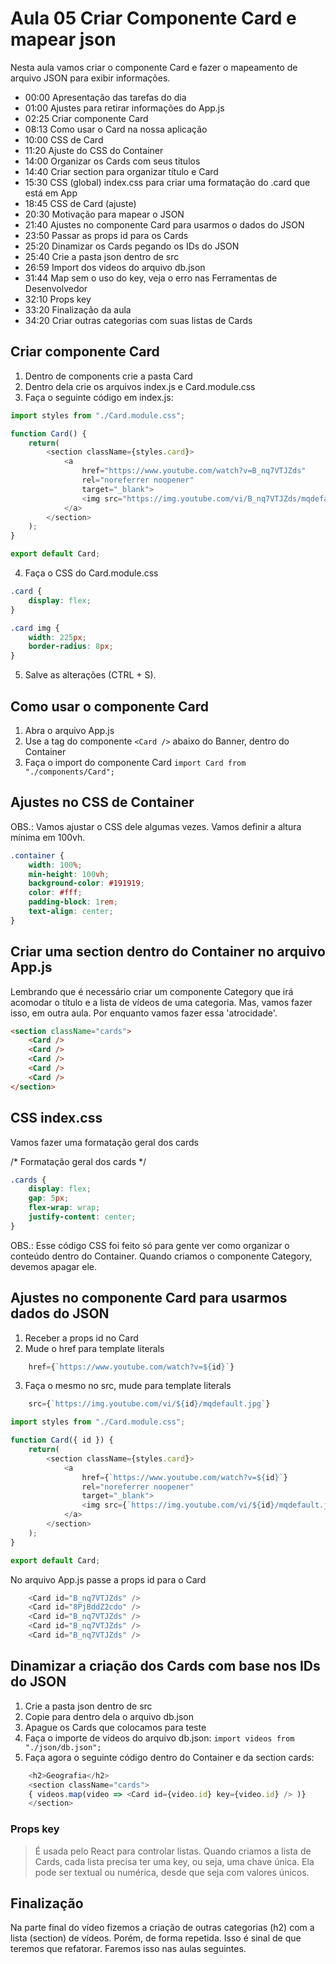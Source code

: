 # Aula 05 Criar Componente Card e mapear json

Nesta aula vamos criar o componente Card e fazer o mapeamento de arquivo JSON para exibir informações.

* 00:00 Apresentação das tarefas do dia
* 01:00 Ajustes para retirar informações do App.js
* 02:25 Criar componente Card
* 08:13 Como usar o Card na nossa aplicação
* 10:00 CSS de Card
* 11:20 Ajuste do CSS do Container
* 14:00 Organizar os Cards com seus títulos
* 14:40 Criar section para organizar título e Card
* 15:30 CSS (global) index.css para criar uma formatação do .card que está em App
* 18:45 CSS de Card (ajuste)
* 20:30 Motivação para mapear o JSON
* 21:40 Ajustes no componente Card para usarmos o dados do JSON
* 23:50 Passar as props id para os Cards
* 25:20 Dinamizar os Cards pegando os IDs do JSON
* 25:40 Crie a pasta json dentro de src
* 26:59 Import dos videos do arquivo db.json
* 31:44 Map sem o uso do key, veja o erro nas Ferramentas de Desenvolvedor
* 32:10 Props key
* 33:20 Finalização da aula
* 34:20 Criar outras categorias com suas listas de Cards

## Criar componente Card

1. Dentro de components crie a pasta Card
2. Dentro dela crie os arquivos index.js e Card.module.css
3. Faça o seguinte código em index.js:

~~~javascript
import styles from "./Card.module.css";

function Card() {
    return(
        <section className={styles.card}>
            <a
                href="https://www.youtube.com/watch?v=B_nq7VTJZds"
                rel="noreferrer noopener"
                target="_blank">
                <img src="https://img.youtube.com/vi/B_nq7VTJZds/mqdefault.jpg" alt="Capa" />
            </a>
        </section>
    );
}

export default Card;

~~~

4. Faça o CSS do Card.module.css

~~~css
.card {
    display: flex;
}

.card img {
    width: 225px;
    border-radius: 8px;
}

~~~

5. Salve as alterações (CTRL + S).

## Como usar o componente Card

1. Abra o arquivo App.js
2. Use a tag do componente `<Card />` abaixo do Banner, dentro do Container
3. Faça o import do componente Card
`import Card from "./components/Card";`

## Ajustes no CSS de Container

OBS.: Vamos ajustar o CSS dele algumas vezes.
Vamos definir a altura mínima em 100vh.

~~~css
.container {
    width: 100%;
    min-height: 100vh;
    background-color: #191919;
    color: #fff;
    padding-block: 1rem;
    text-align: center;
}

~~~

## Criar uma section dentro do Container no arquivo App.js

Lembrando que é necessário criar um componente Category que irá acomodar o título e a lista de vídeos de uma categoria. Mas, vamos fazer isso, em outra aula.
Por enquanto vamos fazer essa 'atrocidade'.

~~~html
<section className="cards">
    <Card />
    <Card />
    <Card />
    <Card />
    <Card />
</section>
~~~

## CSS index.css

Vamos fazer uma formatação geral dos cards

/* Formatação geral dos cards */
~~~css
.cards {
    display: flex;
    gap: 5px;
    flex-wrap: wrap;
    justify-content: center;
}
~~~

OBS.: Esse código CSS foi feito só para gente ver como organizar o conteúdo dentro do Container.
Quando criamos o componente Category, devemos apagar ele.

## Ajustes no componente Card para usarmos dados do JSON

1. Receber a props id no Card
2. Mude o href para template literals
~~~javascript
    href={`https://www.youtube.com/watch?v=${id}`}
~~~
3. Faça o mesmo no src, mude para template literals
~~~javascript
    src={`https://img.youtube.com/vi/${id}/mqdefault.jpg`}
~~~

~~~javascript
import styles from "./Card.module.css";

function Card({ id }) {
    return(
        <section className={styles.card}>
            <a
                href={`https://www.youtube.com/watch?v=${id}`}
                rel="noreferrer noopener"
                target="_blank">
                <img src={`https://img.youtube.com/vi/${id}/mqdefault.jpg`} alt="Capa" />
            </a>
        </section>
    );
}

export default Card;

~~~

No arquivo App.js passe a props id para o Card

~~~javascript
    <Card id="B_nq7VTJZds" />
    <Card id="8PjBddZ2cdo" />
    <Card id="B_nq7VTJZds" />
    <Card id="B_nq7VTJZds" />
    <Card id="B_nq7VTJZds" />
~~~

## Dinamizar a criação dos Cards com base nos IDs do JSON

1. Crie a pasta json dentro de src
2. Copie para dentro dela o arquivo db.json
3. Apague os Cards que colocamos para teste
4. Faça o importe de vídeos do arquivo db.json:
`import videos from "./json/db.json";`
5. Faça agora o seguinte código dentro do Container e da section cards:

~~~javascript
    <h2>Geografia</h2>
    <section className="cards">
    { videos.map(video => <Card id={video.id} key={video.id} /> )}
    </section>
~~~

### Props key

> É usada pelo React para controlar listas. Quando criamos a lista de Cards, cada lista precisa ter uma key, ou seja, uma chave única. Ela pode ser textual ou numérica, desde que seja com valores únicos.

## Finalização

Na parte final do vídeo fizemos a criação de outras categorias (h2) com a lista (section) de vídeos.
Porém, de forma repetida. Isso é sinal de que teremos que refatorar. Faremos isso nas aulas seguintes.
